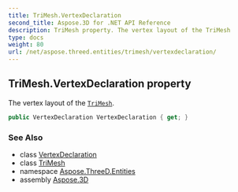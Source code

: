 ```yaml
---
title: TriMesh.VertexDeclaration
second_title: Aspose.3D for .NET API Reference
description: TriMesh property. The vertex layout of the TriMesh
type: docs
weight: 80
url: /net/aspose.threed.entities/trimesh/vertexdeclaration/
---
```

## TriMesh.VertexDeclaration property

The vertex layout of the [`TriMesh`](../).

```csharp
public VertexDeclaration VertexDeclaration { get; }
```

### See Also

* class [VertexDeclaration](../../../aspose.threed.utilities/vertexdeclaration/)
* class [TriMesh](../)
* namespace [Aspose.ThreeD.Entities](../../trimesh/)
* assembly [Aspose.3D](../../../)


